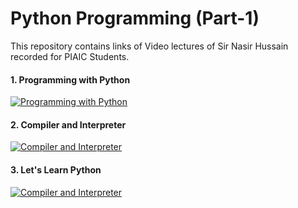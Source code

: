# Python Programming (Part-1)
This repository contains links of Video lectures of Sir Nasir Hussain recorded for PIAIC Students.

#### 1. Programming with Python
[![Programming with Python](https://img.youtube.com/vi/ORIrSFWyYvM/sddefault.jpg)](https://youtu.be/ORIrSFWyYvM?si=Te3R0XINW_ul87Cx)

#### 2. Compiler and Interpreter
[![Compiler and Interpreter](https://img.youtube.com/vi/0UR6E_0nL3g/sddefault.jpg)](https://youtu.be/0UR6E_0nL3g?si=FKsnJFFLYqEkc2wF)

#### 3. Let's Learn Python
[![Compiler and Interpreter](https://img.youtube.com/vi/GxASM25h2PM/sddefault.jpg)](https://youtu.be/GxASM25h2PM?si=eluFVCV_rF4SsCFz)
